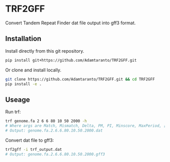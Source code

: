 # TRF2GFF

Convert Tandem Repeat Finder dat file output into gff3 format.


## Installation

Install directly from this git repository.

```bash
pip install git+https://github.com/Adamtaranto/TRF2GFF.git
```

Or clone and install locally.

```bash
git clone https://github.com/Adamtaranto/TRF2GFF.git && cd TRF2GFF
pip install -e .
```

## Useage

Run trf:

```bash
trf genome.fa 2 6 6 80 10 50 2000 -h
# Where args are Match, Mismatch, Delta, PM, PI, Minscore, MaxPeriod, [options]
# Output: genome.fa.2.6.6.80.10.50.2000.dat
```


Convert dat file to gff3:

```bash
trf2gff -i trf_output.dat
# Output: genome.fa.2.6.6.80.10.50.2000.gff3
```
